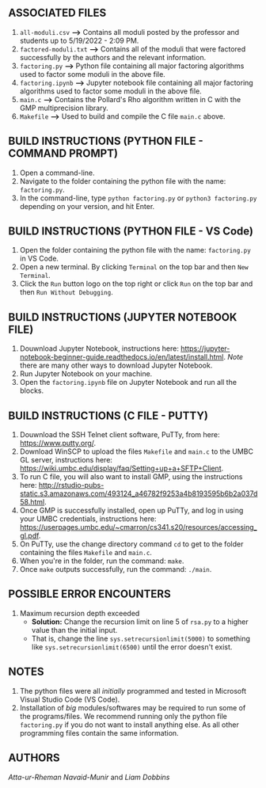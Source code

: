## ASSOCIATED FILES
1. ```all-moduli.csv``` **-->** Contains all moduli posted by the professor and students up to 5/19/2022 - 2:09 PM.
3. ```factored-moduli.txt``` **-->** Contains all of the moduli that were factored successfully by the authors and the relevant information.
4. ```factoring.py``` **-->** Python file containing all major factoring algorithms used to factor some moduli in the above file.
5. ```factoring.ipynb``` **-->** Jupyter notebook file containing all major factoring algorithms used to factor some moduli in the above file.
6. ```main.c``` **-->** Contains the Pollard's Rho algorithm written in C with the GMP multiprecision library.
7. ```Makefile``` **-->** Used to build and compile the C file ```main.c``` above.

## BUILD INSTRUCTIONS (PYTHON FILE - COMMAND PROMPT)
1. Open a command-line.
2. Navigate to the folder containing the python file with the name: ```factoring.py```.
3. In the command-line, type ```python factoring.py``` or ```python3 factoring.py``` depending on your version, and hit Enter.

## BUILD INSTRUCTIONS (PYTHON FILE - VS Code)
1. Open the folder containing the python file with the name: ```factoring.py``` in VS Code.
2. Open a new terminal. By clicking ```Terminal``` on the top bar and then ```New Terminal```.
3. Click the ```Run``` button logo on the top right or click ```Run``` on the top bar and then ```Run Without Debugging```.

## BUILD INSTRUCTIONS (JUPYTER NOTEBOOK FILE)
1. Douwnload Jupyter Notebook, instructions here: https://jupyter-notebook-beginner-guide.readthedocs.io/en/latest/install.html. _Note_ there are many other ways to download Jupyter Notebook.
2. Run Jupyter Notebook on your machine.
3. Open the ```factoring.ipynb``` file on Jupyter Notebook and run all the blocks.

## BUILD INSTRUCTIONS (C FILE - PUTTY)
1. Douwnload the SSH Telnet client software, PuTTy, from here: https://www.putty.org/. 
2. Download WinSCP to upload the files ```Makefile``` and ```main.c``` to the UMBC GL server, instructions here: https://wiki.umbc.edu/display/faq/Setting+up+a+SFTP+Client.
3. To run C file, you will also want to install GMP, using the instructions here: http://rstudio-pubs-static.s3.amazonaws.com/493124_a46782f9253a4b8193595b6b2a037d58.html.
4. Once GMP is successfully installed, open up PuTTy, and log in using your UMBC credentials, instructions here: https://userpages.umbc.edu/~cmarron/cs341.s20/resources/accessing_gl.pdf.
5. On PuTTy, use the change directory command ```cd``` to get to the folder containing the files ```Makefile``` and ```main.c```.
6. When you're in the folder, run the command: ```make```.
7. Once ```make``` outputs successfully, run the command: ```./main```.

## POSSIBLE ERROR ENCOUNTERS
1. Maximum recursion depth exceeded
      * **Solution:** Change the recursion limit on line 5 of ```rsa.py``` to a higher value than the initial input.
      * That is, change the line ```sys.setrecursionlimit(5000)``` to something like ```sys.setrecursionlimit(6500)``` until the error doesn't exist.

## NOTES
1. The python files were all _initially_ programmed and tested in Microsoft Visual Studio Code (VS Code).
2. Installation of _big_ modules/softwares may be required to run some of the programs/files. We recommend running only the python file ```factoring.py``` if you do not want to install anything else. As all other programming files contain the same information.

## AUTHORS
_Atta-ur-Rheman Navaid-Munir_ and _Liam Dobbins_
